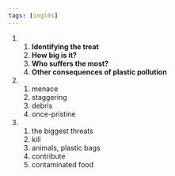 ```yaml
---
tags: [inglês]
---
```


1.
	1. **Identifying the treat**
	2. **How big is it?**
	3. **Who suffers the most?**
	4. **Other consequences of plastic pollution**
2.
	1. menace
	2. staggering
	3. debris
	4. once-pristine
3.
	1. the biggest threats
	2. kill
	3. animals, plastic bags
	4. contribute
	5. contaminated food